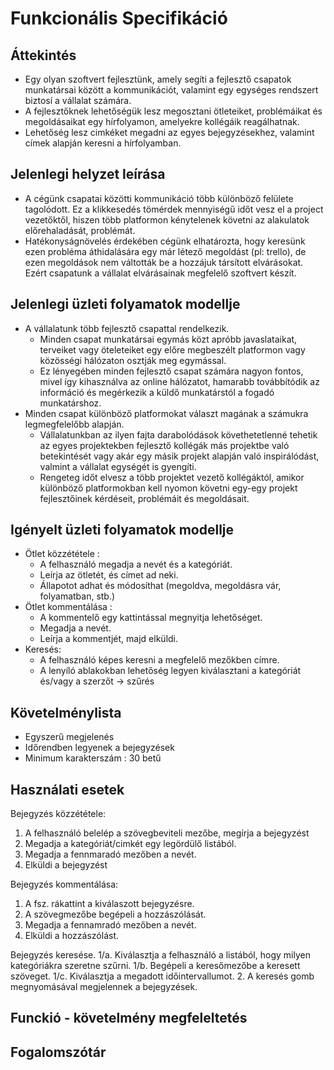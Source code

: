 Funkcionális Specifikáció
=========================

Áttekintés
----------
- Egy olyan szoftvert fejlesztünk, amely segíti a fejlesztő csapatok munkatársai között a kommunikációt, valamint egy egységes rendszert biztosí a vállalat számára.
- A fejlesztőknek lehetőségük lesz megosztani ötleteiket, problémáikat és megoldásaikat egy hírfolyamon, amelyekre kollégáik reagálhatnak. 
- Lehetőség lesz cimkéket megadni az egyes bejegyzésekhez, valamint címek alapján keresni a hírfolyamban.

Jelenlegi helyzet leírása
-------------------------
- A cégünk csapatai közötti kommunikáció több különböző felülete tagolódott. Ez a klikkesedés tömérdek mennyiségű időt vesz el a project vezetőktől, hiszen több platformon kénytelenek követni az alakulatok előrehaladását, problémát.
- Hatékonyságnövelés érdekében cégünk elhatározta, hogy keresünk ezen probléma áthidalására egy már létező megoldást (pl: trello), de ezen megoldások nem váltották be a hozzájuk társított elvárásokat. Ezért csapatunk a vállalat elvárásainak megfelelő szoftvert készít.

Jelenlegi üzleti folyamatok modellje
------------------------------------
- A vállalatunk több fejlesztő csapattal rendelkezik. 
  - Minden csapat munkatársai egymás közt apróbb javaslataikat, terveiket vagy öteleteiket egy előre megbeszélt platformon vagy közösségi hálózaton osztják meg egymással. 
  - Ez lényegében minden fejlesztő csapat számára nagyon fontos, mivel így kihasználva az online hálózatot, hamarabb továbbítódik az információ és megérkezik a küldő munkatárstól a fogadó munkatárshoz. 
- Minden csapat különböző platformokat választ magának a számukra legmegfelelőbb alapján. 
  - Vállalatunkban az ilyen fajta darabolódások követhetetlenné tehetik az egyes projektekben fejlesztő kollégák más projektbe való betekintését vagy akár egy másik projekt alapján való inspirálódást, valmint a vállalat egységét is gyengíti. 
  - Rengeteg időt elvesz a több projektet vezető kollégáktól, amikor különböző platformokban kell nyomon követni egy-egy projekt fejlesztőinek kérdéseit, problémáit és megoldásait.

Igényelt üzleti folyamatok modellje
------------------------------------
- Ötlet közzététele :  
  - A felhasználó megadja a nevét és a kategóriát.
  - Leírja az ötletét, és címet ad neki.
  - Állapotot adhat és módosíthat (megoldva, megoldásra vár, folyamatban, stb.)
- Ötlet kommentálása : 
  - A kommentelő egy kattintással megnyitja lehetőséget.
  - Megadja a nevét.
  - Leírja a kommentjét, majd elküldi.
- Keresés:
  - A felhasználó képes keresni a megfelelő mezőkben címre.
  - A lenyíló ablakokban lehetőség legyen kiválasztani a kategóriát és/vagy a szerzőt -> szűrés

Követelménylista
--------------------------------------
- Egyszerű megjelenés
- Időrendben legyenek a bejegyzések
- Minimum karakterszám : 30 betű

Használati esetek
-------------------------------------
Bejegyzés közzététele:
1. A felhasználó belelép a szövegbeviteli mezőbe, megírja a bejegyzést
2. Megadja a kategóriát/cimkét egy legördülő listából.
3. Megadja a fennmaradó mezőben a nevét.
4. Elküldi a bejegyzést

Bejegyzés kommentálása: 
1. A fsz. rákattint a kiválaszott bejegyzésre.
2. A szövegmezőbe begépeli a hozzászólását.
3. Megadja a fennamradó mezőben a nevét.
4. Elküldi a hozzászólást.

Bejegyzés keresése.
1/a. Kiválasztja a felhasználó a listából, hogy milyen kategóriákra szeretne szűrni.
1/b. Begépeli a keresőmezőbe a keresett szöveget.
1/c. Kiválasztja a megadott időintervallumot.
2. A keresés gomb megnyomásával megjelennek a bejegyzések.

Funckió - követelmény megfeleltetés
-----------------------------------

Fogalomszótár
-------------
